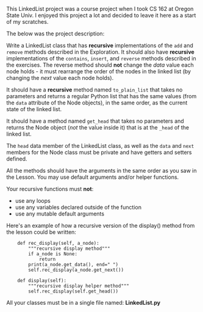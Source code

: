This LinkedList project was a course project when I took CS 162 at Oregon State Univ. I enjoyed this project a lot and decided to leave it here as a start of my scratches.

The below was the project description:

Write a LinkedList class that has **recursive** implementations of the `add` and `remove` methods described in the Exploration.  It should also have **recursive** implementations of the `contains`, `insert`, and `reverse` methods described in the exercises.  The reverse method should **not** change the _data_ value each node holds - it must rearrange the order of the nodes in the linked list (by changing the _next_ value each node holds).

It should have a **recursive** method named `to_plain_list` that takes no parameters and returns a regular Python list that has the same values (from the `data` attribute of the Node objects), in the same order, as the current state of the linked list.

It should have a method named `get_head` that takes no parameters and returns the Node object (_not_ the value inside it) that is at the `_head` of the linked list.

The `head` data member of the LinkedList class, as well as the `data` and `next` members for the Node class must be private and have getters and setters defined.

All the methods should have the arguments in the same order as you saw in the Lesson. You may use default arguments and/or helper functions. 

Your recursive functions must **not**:
* use any loops
* use any variables declared outside of the function
* use any mutable default arguments

Here's an example of how a recursive version of the display() method from the lesson could be written:
```
    def rec_display(self, a_node):
        """recursive display method"""
        if a_node is None:
            return
        print(a_node.get_data(), end=" ")
        self.rec_display(a_node.get_next())

    def display(self):
        """recursive display helper method"""
        self.rec_display(self.get_head())
```

All your classes must be in a single file named: **LinkedList.py**
